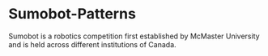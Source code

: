 # Sumobot-Patterns
Sumobot is a robotics competition first established by McMaster University and is held across different institutions of Canada.

